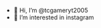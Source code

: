 - 👋 Hi, I’m @tcgameryt2005
- 👀 I’m interested in instagram

<!---
tcgameryt2005/tcgameryt2005 is a ✨ special ✨ repository because its `README.md` (this file) appears on your GitHub profile.
You can click the Preview link to take a look at your changes.
--->
